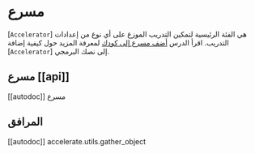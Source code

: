 # مسرع 

[`Accelerator`] هي الفئة الرئيسية لتمكين التدريب الموزع على أي نوع من إعدادات التدريب. اقرأ الدرس [أضف مسرع إلى كودك](../basic_tutorials/migration) لمعرفة المزيد حول كيفية إضافة [`Accelerator`] إلى نصك البرمجي.

## مسرع [[api]]

[[autodoc]] مسرع

## المرافق 

[[autodoc]] accelerate.utils.gather_object